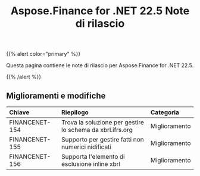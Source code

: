 ﻿---
title: Aspose.Finance for .NET 22.5 Note di rilascio
type: docs
weight: 40
url: /it/net/aspose-finance-for-net-22-5-release-notes/
---
{{% alert color="primary" %}}

Questa pagina contiene le note di rilascio per Aspose.Finance for .NET 22.5.

{{% /alert %}}

## **Miglioramenti e modifiche**

|**Chiave**|**Riepilogo**|**Categoria**|
|:- |:- |:- |
|FINANCENET-154| Trova la soluzione per gestire lo schema da xbrl.ifrs.org|Miglioramento|
|FINANCENET-155|Supporto per gestire fatti non numerici nidificati|Miglioramento|
|FINANCENET-156| Supporta l'elemento di esclusione inline xbrl|Miglioramento|

